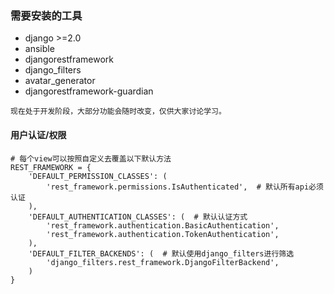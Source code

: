 ### 需要安装的工具

- django >=2.0
- ansible
- djangorestframework
- django_filters
- avatar_generator
- djangorestframework-guardian

```config
现在处于开发阶段，大部分功能会随时改变，仅供大家讨论学习。 
```

#### 用户认证/权限
```config
# 每个view可以按照自定义去覆盖以下默认方法
REST_FRAMEWORK = {
    'DEFAULT_PERMISSION_CLASSES': (
        'rest_framework.permissions.IsAuthenticated',  # 默认所有api必须认证
    ),
    'DEFAULT_AUTHENTICATION_CLASSES': (  # 默认认证方式
        'rest_framework.authentication.BasicAuthentication', 
        'rest_framework.authentication.TokenAuthentication',
    ),
    'DEFAULT_FILTER_BACKENDS': (  # 默认使用django_filters进行筛选
        'django_filters.rest_framework.DjangoFilterBackend',
    )
}
```
